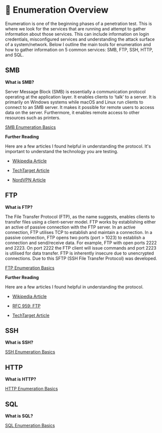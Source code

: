# 👀 Enumeration Overview
  Enumeration is one of the beginning phases of a penetration test. This is where we look for the services that are running and attempt to gather information about those services.
  This can include information on login credentials, misconfigured services and understanding the attack surface of a system/network. Below I outline the main tools for enumeration and how to gather information on 5 common services: SMB, FTP, SSH, HTTP, and SQL.
  

## SMB
**What is SMB?**
<p>Server Message Block (SMB) is essentially a communication protocol operating at the application layer. It enables clients to ‘talk’ to a server. It is primarily on Windows systems while macOS and Linux run clients to connect to an SMB server. It makes it possible for remote users to access data on the server. Furthermore, it enables remote access to other resources such as printers.</p>

[SMB Enumeration Basics](https://github.com/jmeliendrez/ejptv2/blob/main/Enumeration/Basics/SMB%20Enumeration%20Basic.md)

**Further Reading**
<p>Here are a few articles I found helpful in understanding the protocol. It's important to understand the technology you are testing.</p>

- [Wikipedia Article](https://en.wikipedia.org/wiki/Server_Message_Block)

- [TechTarget Article](https://www.techtarget.com/searchnetworking/definition/Server-Message-Block-Protocol)

- [NordVPN Article](https://nordvpn.com/blog/what-is-smb/)

## FTP
**What is FTP?**
<p>The File Transfer Protocol (FTP), as the name suggests, enables clients to transfer files using a client-server model. FTP works by establishing either an active of passive connection with the FTP server. In an active connection, FTP utilises TCP to establish and maintain a connection. In a passive connection, FTP opens two ports (port > 1023) to establish a connection and send/receive data. For example, FTP with open ports 2222 and 2223. On port 2222 the FTP client will issue commands and port 2223 is utilised for data transfer. FTP is inherently insecure due to unencrypted connections. Due to this SFTP (SSH File Transfer Protocol) was developed.</p>

[FTP Enumeration Basics](https://github.com/jmeliendrez/ejptv2/blob/main/Enumeration/Basics/FTP%20Enumeration%20Basics.md)

**Further Reading**
<p>Here are a few articles I found helpful in understanding the protocol.</p>

- [Wikipedia Article](https://en.wikipedia.org/wiki/File_Transfer_Protocol)

- [RFC 959: FTP](https://datatracker.ietf.org/doc/html/rfc959)

- [TechTarget Article](https://www.techtarget.com/searchnetworking/definition/File-Transfer-Protocol-FTP)

## SSH
**What is SSH?**
<p></p>

[SSH Enumeration Basics](https://github.com/jmeliendrez/ejptv2/blob/main/Enumeration/Basics/SSH%20Enumeration%20Basics.md)

## HTTP
**What is HTTP?**
<p></p>

[HTTP Enumeration Basics](https://github.com/jmeliendrez/ejptv2/blob/main/Enumeration/Basics/HTTP%20Enumeration%20Basics.md)

## SQL
**What is SQL?**
<p></p>

[SQL Enumeration Basics](https://github.com/jmeliendrez/ejptv2/blob/main/Enumeration/Basics/SQL%20Enumeration%20Basics.md)
